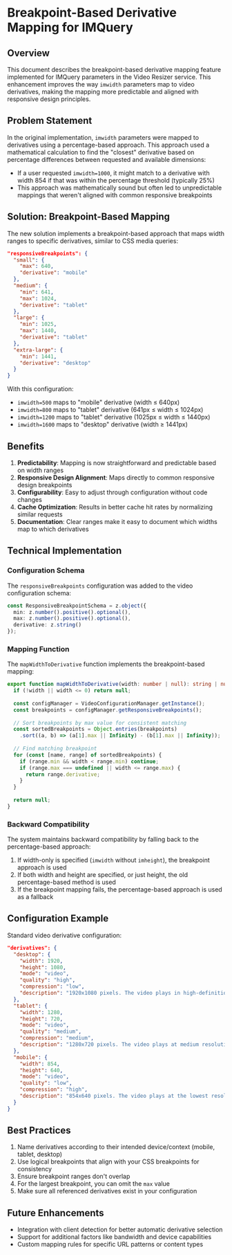 # Breakpoint-Based Derivative Mapping for IMQuery

## Overview

This document describes the breakpoint-based derivative mapping feature implemented for IMQuery parameters in the Video Resizer service. This enhancement improves the way `imwidth` parameters map to video derivatives, making the mapping more predictable and aligned with responsive design principles.

## Problem Statement

In the original implementation, `imwidth` parameters were mapped to derivatives using a percentage-based approach. This approach used a mathematical calculation to find the "closest" derivative based on percentage differences between requested and available dimensions:

- If a user requested `imwidth=1000`, it might match to a derivative with width 854 if that was within the percentage threshold (typically 25%)
- This approach was mathematically sound but often led to unpredictable mappings that weren't aligned with common responsive breakpoints

## Solution: Breakpoint-Based Mapping

The new solution implements a breakpoint-based approach that maps width ranges to specific derivatives, similar to CSS media queries:

```json
"responsiveBreakpoints": {
  "small": {
    "max": 640,
    "derivative": "mobile"
  },
  "medium": {
    "min": 641,
    "max": 1024,
    "derivative": "tablet"
  },
  "large": {
    "min": 1025,
    "max": 1440,
    "derivative": "tablet"
  },
  "extra-large": {
    "min": 1441,
    "derivative": "desktop"
  }
}
```

With this configuration:
- `imwidth=500` maps to "mobile" derivative (width ≤ 640px)
- `imwidth=800` maps to "tablet" derivative (641px ≤ width ≤ 1024px)
- `imwidth=1200` maps to "tablet" derivative (1025px ≤ width ≤ 1440px)
- `imwidth=1600` maps to "desktop" derivative (width ≥ 1441px)

## Benefits

1. **Predictability**: Mapping is now straightforward and predictable based on width ranges
2. **Responsive Design Alignment**: Maps directly to common responsive design breakpoints
3. **Configurability**: Easy to adjust through configuration without code changes
4. **Cache Optimization**: Results in better cache hit rates by normalizing similar requests
5. **Documentation**: Clear ranges make it easy to document which widths map to which derivatives

## Technical Implementation

### Configuration Schema

The `responsiveBreakpoints` configuration was added to the video configuration schema:

```typescript
const ResponsiveBreakpointSchema = z.object({
  min: z.number().positive().optional(),
  max: z.number().positive().optional(),
  derivative: z.string()
});
```

### Mapping Function

The `mapWidthToDerivative` function implements the breakpoint-based mapping:

```typescript
export function mapWidthToDerivative(width: number | null): string | null {
  if (!width || width <= 0) return null;
  
  const configManager = VideoConfigurationManager.getInstance();
  const breakpoints = configManager.getResponsiveBreakpoints();
  
  // Sort breakpoints by max value for consistent matching
  const sortedBreakpoints = Object.entries(breakpoints)
    .sort((a, b) => (a[1].max || Infinity) - (b[1].max || Infinity));
  
  // Find matching breakpoint
  for (const [name, range] of sortedBreakpoints) {
    if (range.min && width < range.min) continue;
    if (range.max === undefined || width <= range.max) {
      return range.derivative;
    }
  }
  
  return null;
}
```

### Backward Compatibility

The system maintains backward compatibility by falling back to the percentage-based approach:

1. If width-only is specified (`imwidth` without `imheight`), the breakpoint approach is used
2. If both width and height are specified, or just height, the old percentage-based method is used
3. If the breakpoint mapping fails, the percentage-based approach is used as a fallback

## Configuration Example

Standard video derivative configuration:

```json
"derivatives": {
  "desktop": {
    "width": 1920,
    "height": 1080,
    "mode": "video",
    "quality": "high",
    "compression": "low",
    "description": "1920x1080 pixels. The video plays in high-definition."
  },
  "tablet": {
    "width": 1280,
    "height": 720,
    "mode": "video",
    "quality": "medium",
    "compression": "medium",
    "description": "1280x720 pixels. The video plays at medium resolution."
  },
  "mobile": {
    "width": 854, 
    "height": 640,
    "mode": "video",
    "quality": "low",
    "compression": "high",
    "description": "854x640 pixels. The video plays at the lowest resolution."
  }
}
```

## Best Practices

1. Name derivatives according to their intended device/context (mobile, tablet, desktop)
2. Use logical breakpoints that align with your CSS breakpoints for consistency
3. Ensure breakpoint ranges don't overlap
4. For the largest breakpoint, you can omit the `max` value
5. Make sure all referenced derivatives exist in your configuration

## Future Enhancements

- Integration with client detection for better automatic derivative selection
- Support for additional factors like bandwidth and device capabilities
- Custom mapping rules for specific URL patterns or content types